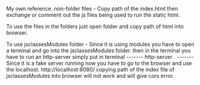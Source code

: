 My own reference. 
non-folder files - Copy path of the index.html then exchange or comment out the js files being used to run the static html.

To use the files in the folders just open folder and copy path of html into browser.

To use jsclassesModules folder - Since it is using modules you have to open a terminal and go into the jsclassesModules folder. then in the terminal you have to run an http-server 
simply put in terminal ------- http-server . ------- Since it is a fake server running now you have to go to the browser and use the localhost. http://localhost:8080/
copying path of the index file of jsclassesModules into browser will not work and will give cors error.